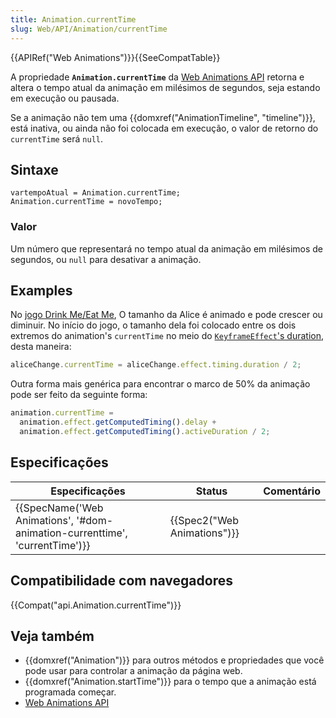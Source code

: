 ```yaml
---
title: Animation.currentTime
slug: Web/API/Animation/currentTime
---
```

{{APIRef("Web Animations")}}{{SeeCompatTable}}

A propriedade **`Animation.currentTime`** da [Web Animations API](/pt-BR/docs/Web/API/Web_Animations_API) retorna e altera o tempo atual da animação em milésimos de segundos, seja estando em execução ou pausada.

Se a animação não tem uma {{domxref("AnimationTimeline", "timeline")}}, está inativa, ou ainda não foi colocada em execução, o valor de retorno do `currentTime` será `null`.

## Sintaxe

```
vartempoAtual = Animation.currentTime;
Animation.currentTime = novoTempo;
```

### Valor

Um número que representará no tempo atual da animação em milésimos de segundos, ou `null` para desativar a animação.

## Examples

No [jogo Drink Me/Eat Me](http://codepen.io/rachelnabors/pen/PNYGZQ?editors=0010), O tamanho da Alice é animado e pode crescer ou diminuir. No início do jogo, o tamanho dela foi colocado entre os dois extremos do animation's `currentTime` no meio do [`KeyframeEffect`'s duration](/pt-BR/docs/Web/API/Web_Animations_API/Animation_timing_options), desta maneira:

```js
aliceChange.currentTime = aliceChange.effect.timing.duration / 2;
```

Outra forma mais genérica para encontrar o marco de 50% da animação pode ser feito da seguinte forma:

```js
animation.currentTime =
  animation.effect.getComputedTiming().delay +
  animation.effect.getComputedTiming().activeDuration / 2;
```

## Especificações

| Especificações                                                                                       | Status                               | Comentário |
| ---------------------------------------------------------------------------------------------------- | ------------------------------------ | ---------- |
| {{SpecName('Web Animations', '#dom-animation-currenttime', 'currentTime')}} | {{Spec2("Web Animations")}} |            |

## Compatibilidade com navegadores

{{Compat("api.Animation.currentTime")}}

## Veja também

- {{domxref("Animation")}} para outros métodos e propriedades que você pode usar para controlar a animação da página web.
- {{domxref("Animation.startTime")}} para o tempo que a animação está programada começar.
- [Web Animations API](/pt-BR/docs/Web/API/Web_Animations_API)
